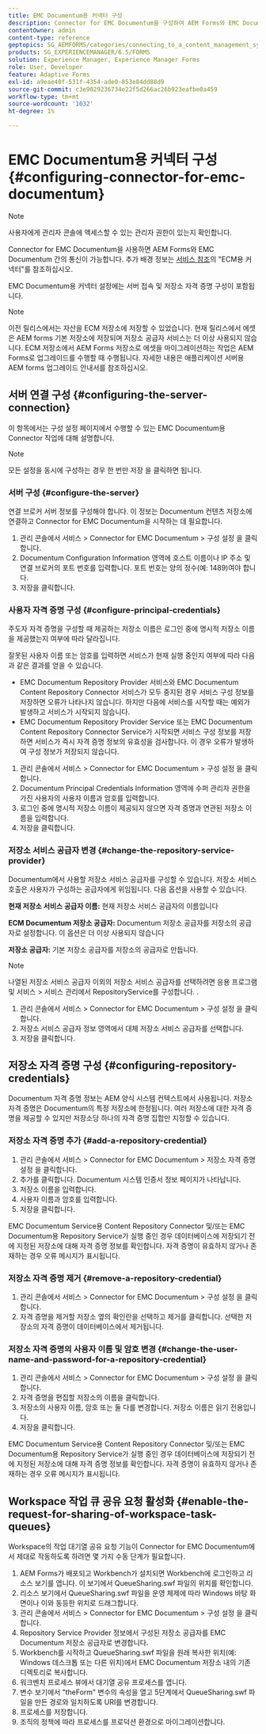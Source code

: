 ```yaml
---
title: EMC Documentum용 커넥터 구성
description: Connector for EMC Documentum을 구성하여 AEM Forms와 EMC Documentum 간의 통신을 가능하게 하는 방법을 알아봅니다.
contentOwner: admin
content-type: reference
geptopics: SG_AEMFORMS/categories/connecting_to_a_content_management_system
products: SG_EXPERIENCEMANAGER/6.5/FORMS
solution: Experience Manager, Experience Manager Forms
role: User, Developer
feature: Adaptive Forms
exl-id: a9eae40f-531f-4354-ade0-853e84dd88d9
source-git-commit: c3e9029236734e22f5d266ac26b923eafbe0a459
workflow-type: tm+mt
source-wordcount: '1032'
ht-degree: 1%

---
```


# EMC Documentum용 커넥터 구성 {#configuring-connector-for-emc-documentum}

>[!NOTE]
> 
> 사용자에게 관리자 콘솔에 액세스할 수 있는 관리자 권한이 있는지 확인합니다.

Connector for EMC Documentum을 사용하면 AEM Forms와 EMC Documentum 간의 통신이 가능합니다. 추가 배경 정보는 [서비스 참조](https://www.adobe.com/go/learn_aemforms_services_63)의 &quot;ECM용 커넥터&quot;를 참조하십시오.

EMC Documentum용 커넥터 설정에는 서버 접속 및 저장소 자격 증명 구성이 포함됩니다.

>[!NOTE]
>
>이전 릴리스에서는 자산을 ECM 저장소에 저장할 수 있었습니다. 현재 릴리스에서 에셋은 AEM forms 기본 저장소에 저장되며 저장소 공급자 서비스는 더 이상 사용되지 않습니다. ECM 저장소에서 AEM Forms 저장소로 에셋을 마이그레이션하는 작업은 AEM Forms로 업그레이드를 수행할 때 수행됩니다. 자세한 내용은 애플리케이션 서버용 AEM forms 업그레이드 안내서를 참조하십시오.

## 서버 연결 구성 {#configuring-the-server-connection}

이 항목에서는 구성 설정 페이지에서 수행할 수 있는 EMC Documentum용 Connector 작업에 대해 설명합니다.

>[!NOTE]
>
>모든 설정을 동시에 구성하는 경우 한 번만 저장 을 클릭하면 됩니다.

### 서버 구성 {#configure-the-server}

연결 브로커 서버 정보를 구성해야 합니다. 이 정보는 Documentum 컨텐츠 저장소에 연결하고 Connector for EMC Documentum을 시작하는 데 필요합니다.

1. 관리 콘솔에서 서비스 > Connector for EMC Documentum > 구성 설정 을 클릭합니다.
1. Documentum Configuration Information 영역에 호스트 이름이나 IP 주소 및 연결 브로커의 포트 번호를 입력합니다. 포트 번호는 양의 정수(예: 1489)여야 합니다.
1. 저장을 클릭합니다.

### 사용자 자격 증명 구성 {#configure-principal-credentials}

주도자 자격 증명을 구성할 때 제공하는 저장소 이름은 로그인 중에 명시적 저장소 이름을 제공했는지 여부에 따라 달라집니다.

잘못된 사용자 이름 또는 암호를 입력하면 서비스가 현재 실행 중인지 여부에 따라 다음과 같은 결과를 얻을 수 있습니다.

* EMC Documentum Repository Provider 서비스와 EMC Documentum Content Repository Connector 서비스가 모두 중지된 경우 서비스 구성 정보를 저장하면 오류가 나타나지 않습니다. 하지만 다음에 서비스를 시작할 때는 예외가 발생하고 서비스가 시작되지 않습니다.
* EMC Documentum Repository Provider Service 또는 EMC Documentum Content Repository Connector Service가 시작되면 서비스 구성 정보를 저장하면 서비스가 즉시 자격 증명 정보의 유효성을 검사합니다. 이 경우 오류가 발생하여 구성 정보가 저장되지 않습니다.

1. 관리 콘솔에서 서비스 > Connector for EMC Documentum > 구성 설정 을 클릭합니다.
1. Documentum Principal Credentials Information 영역에 수퍼 관리자 권한을 가진 사용자의 사용자 이름과 암호를 입력합니다.
1. 로그인 중에 명시적 저장소 이름이 제공되지 않으면 자격 증명과 연관된 저장소 이름을 입력합니다.
1. 저장을 클릭합니다.

### 저장소 서비스 공급자 변경 {#change-the-repository-service-provider}

Documentum에서 사용할 저장소 서비스 공급자를 구성할 수 있습니다. 저장소 서비스 호출은 사용자가 구성하는 공급자에게 위임됩니다. 다음 옵션을 사용할 수 있습니다.

**현재 저장소 서비스 공급자 이름:** 현재 저장소 서비스 공급자의 이름입니다

**ECM Documentum 저장소 공급자:** Documentum 저장소 공급자를 저장소의 공급자로 설정합니다. 이 옵션은 더 이상 사용되지 않습니다

**저장소 공급자:** 기본 저장소 공급자를 저장소의 공급자로 만듭니다.

>[!NOTE]
>
>나열된 저장소 서비스 공급자 이외의 저장소 서비스 공급자를 선택하려면 응용 프로그램 및 서비스 > 서비스 관리에서 RepositoryService를 구성합니다. <!-- Fix broken link (See Managing Services) -->.

1. 관리 콘솔에서 서비스 > Connector for EMC Documentum > 구성 설정 을 클릭합니다.
1. 저장소 서비스 공급자 정보 영역에서 대체 저장소 서비스 공급자를 선택합니다.
1. 저장을 클릭합니다.

## 저장소 자격 증명 구성 {#configuring-repository-credentials}

Documentum 자격 증명 정보는 AEM 양식 시스템 컨텍스트에서 사용됩니다. 저장소 자격 증명은 Documentum의 특정 저장소에 한정됩니다. 여러 저장소에 대한 자격 증명을 제공할 수 있지만 저장소당 하나의 자격 증명 집합만 지정할 수 있습니다.

### 저장소 자격 증명 추가 {#add-a-repository-credential}

1. 관리 콘솔에서 서비스 > Connector for EMC Documentum > 저장소 자격 증명 설정 을 클릭합니다.
1. 추가를 클릭합니다. Documentum 시스템 인증서 정보 페이지가 나타납니다.
1. 저장소 이름을 입력합니다.
1. 사용자 이름과 암호를 입력합니다.
1. 저장을 클릭합니다.

EMC Documentum Service용 Content Repository Connector 및/또는 EMC Documentum용 Repository Service가 실행 중인 경우 데이터베이스에 저장되기 전에 지정된 저장소에 대해 자격 증명 정보를 확인합니다. 자격 증명이 유효하지 않거나 존재하는 경우 오류 메시지가 표시됩니다.

### 저장소 자격 증명 제거 {#remove-a-repository-credential}

1. 관리 콘솔에서 서비스 > Connector for EMC Documentum > 구성 설정 을 클릭합니다.
1. 자격 증명을 제거할 저장소 옆의 확인란을 선택하고 제거를 클릭합니다. 선택한 저장소의 자격 증명이 데이터베이스에서 제거됩니다.

### 저장소 자격 증명의 사용자 이름 및 암호 변경 {#change-the-user-name-and-password-for-a-repository-credential}

1. 관리 콘솔에서 서비스 > Connector for EMC Documentum > 구성 설정 을 클릭합니다.
1. 자격 증명을 편집할 저장소의 이름을 클릭합니다.
1. 저장소의 사용자 이름, 암호 또는 둘 다를 변경합니다. 저장소 이름은 읽기 전용입니다.
1. 저장을 클릭합니다.

EMC Documentum Service용 Content Repository Connector 및/또는 EMC Documentum용 Repository Service가 실행 중인 경우 데이터베이스에 저장되기 전에 지정된 저장소에 대해 자격 증명 정보를 확인합니다. 자격 증명이 유효하지 않거나 존재하는 경우 오류 메시지가 표시됩니다.

## Workspace 작업 큐 공유 요청 활성화 {#enable-the-request-for-sharing-of-workspace-task-queues}

Workspace의 작업 대기열 공유 요청 기능이 Connector for EMC Documentum에서 제대로 작동하도록 하려면 몇 가지 수동 단계가 필요합니다.

1. AEM Forms가 배포되고 Workbench가 설치되면 Workbench에 로그인하고 리소스 보기를 엽니다. 이 보기에서 QueueSharing.swf 파일의 위치를 확인합니다.
1. 리소스 보기에서 QueueSharing.swf 파일을 운영 체제에 따라 Windows 바탕 화면이나 이와 동등한 위치로 드래그합니다.
1. 관리 콘솔에서 서비스 > Connector for EMC Documentum > 구성 설정 을 클릭합니다.
1. Repository Service Provider 정보에서 구성된 저장소 공급자를 EMC Documentum 저장소 공급자로 변경합니다.
1. Workbench를 시작하고 QueueSharing.swf 파일을 원래 복사한 위치(예: Windows 데스크톱 또는 다른 위치)에서 EMC Documentum 저장소 내의 기존 디렉토리로 복사합니다.
1. 워크벤치 프로세스 뷰에서 대기열 공유 프로세스를 엽니다.
1. 변수 보기에서 &quot;theForm&quot; 변수의 속성을 열고 5단계에서 QueueSharing.swf 파일을 만든 경로와 일치하도록 URI를 변경합니다.
1. 프로세스를 저장합니다.
1. 조직의 정책에 따라 프로세스를 프로덕션 환경으로 마이그레이션합니다.

